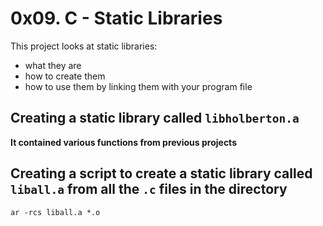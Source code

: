 # 0x09. C - Static Libraries

This project looks at static libraries:
- what they are
- how to create them 
- how to use them by linking them with your program file

## Creating a static library called `libholberton.a`

**It contained various functions from previous projects**

## Creating a script to create a static library called `liball.a` from all the `.c` files in the directory

`ar -rcs liball.a *.o`
